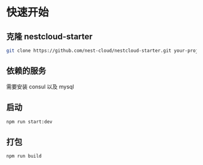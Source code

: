 # 快速开始

## 克隆 nestcloud-starter

```bash
git clone https://github.com/nest-cloud/nestcloud-starter.git your-project-name
```

## 依赖的服务

需要安装 consul 以及 mysql

## 启动

```bash
npm run start:dev
```

## 打包

```bash
npm run build
```



